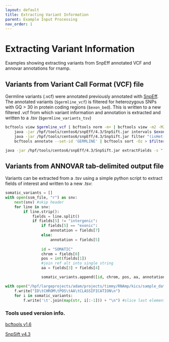 ```yaml
---
layout: default
title: Extracting Variant Information
parent: Example Input Processing
nav_order: 1
---
```

# Extracting Variant Information
Examples showing extracting variants from SnpEff annotated VCF and annovar annotations for rnamp.
## Variants from Variant Call Format (VCF) file
Germline variants (.vcf) were annotated previously annotated with [SnpEff](http://pcingola.github.io/SnpEff/). The annotated variants (`$germline_vcf`) is filtered for heterozygous SNPs with GQ > 30 in protein coding regions (`$exon_bed`). This is written to a new filtered .vcf from which variant information and annotation is extracted and written to a .tsv (`$germline_variants_tsv`)

```bash
bcftools view $germline_vcf | bcftools norm -m+ | bcftools view -m2 -M2 -v snps | \
    java -jar /hpf/tools/centos6/snpEff/4.3/SnpSift.jar intervals $exon_bed | \
    java -jar /hpf/tools/centos6/snpEff/4.3/SnpSift.jar filter "(isHet(GEN[0]) & (GEN[0].GQ > 30))" | \
    bcftools annotate --set-id 'GERMLINE' | bcftools sort -Oz > $filtered_vcf; tabix -p vcf $filtered_vcf

java -jar /hpf/tools/centos6/snpEff/4.3/SnpSift.jar extractFields -s "," $3 ID CHROM POS REF ALT ANN[*].EFFECT > $germline_variants_tsv

```

## Variants from ANNOVAR tab-delimited output file
Variants can be extracted from a .tsv using a simple python script to extract fields of interest and written to a new .tsv:

```python
somatic_variants = []
with open(ssm_file, "r") as snv:
    next(snv) #skip header
    for line in snv:
        if line.strip():
            fields = line.split()
            if fields[5] != "intergenic":
                if fields[5] == "exonic":
                    annotation = fields[7]
                else:
                    annotation = fields[5]
                
                id = "SOMATIC"
                chrom = fields[0]
                pos = int(fields[1])
                #join ref alt into single string
                aa = fields[3] + fields[4]

                somatic_variants.append([id, chrom, pos, aa, annotation])

with open("/hpf/largeprojects/adam/projects/timmy/RNAmp/kics/sample_data/variants.txt", "w") as f:
    f.write("ID\tCHROM\tPOS\tAA\tCLASSIFICATION\n")
    for i in somatic_variants:
        f.write('\t'.join(map(str, i[:-1])) + "\n") #slice last element used for sorting
```

### Tools used version info.
[bcftools v1.6](http://www.htslib.org/doc/1.6/bcftools.html)

[SnpSift v4.3](http://pcingola.github.io/SnpEff/)

